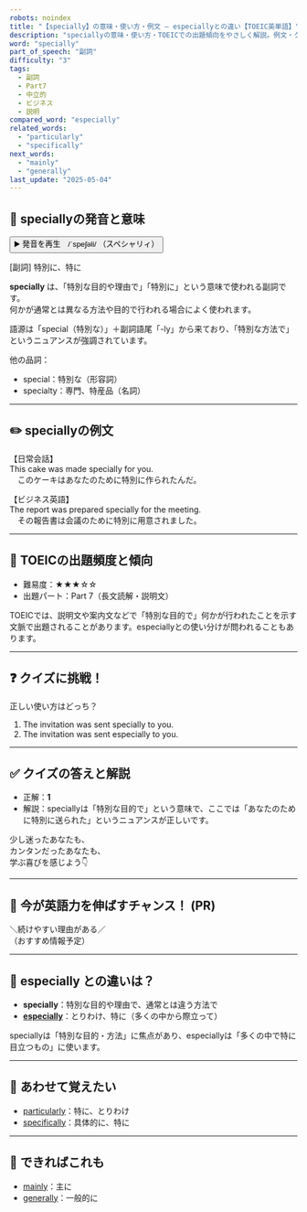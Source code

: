 ```yaml
---
robots: noindex
title: "【specially】の意味・使い方・例文 ― especiallyとの違い【TOEIC英単語】"
description: "speciallyの意味・使い方・TOEICでの出題傾向をやさしく解説。例文・クイズ付きでespeciallyとの違いもわかりやすく学べます。"
word: "specially"
part_of_speech: "副詞"
difficulty: "3"
tags:
  - 副詞
  - Part7
  - 中立的
  - ビジネス
  - 説明
compared_word: "especially"
related_words:
  - "particularly"
  - "specifically"
next_words:
  - "mainly"
  - "generally"
last_update: "2025-05-04"
---
```


## 🔰 speciallyの発音と意味

<button class="play-audio" onclick="playTTS('specially')">
  <span class="play-audio-main">
    ▶️ 発音を再生　/ˈspeʃəli/
  </span>
  <span class="play-audio-sub">
    （スペシャリィ）
  </span>
</button>

[副詞] 特別に、特に

**specially** は、「特別な目的や理由で」「特別に」という意味で使われる副詞です。  
何かが通常とは異なる方法や目的で行われる場合によく使われます。

語源は「special（特別な）」＋副詞語尾「-ly」から来ており、「特別な方法で」というニュアンスが強調されています。

他の品詞：  
- special：特別な（形容詞）
- specialty：専門、特産品（名詞）

---

## ✏️ speciallyの例文

【日常会話】  
This cake was made specially for you.  
　このケーキはあなたのために特別に作られたんだ。

【ビジネス英語】  
The report was prepared specially for the meeting.  
　その報告書は会議のために特別に用意されました。

---

## 🎯 TOEICの出題頻度と傾向

- 難易度：★★★☆☆
- 出題パート：Part 7（長文読解・説明文）

TOEICでは、説明文や案内文などで「特別な目的で」何かが行われたことを示す文脈で出題されることがあります。especiallyとの使い分けが問われることもあります。

---

## ❓ クイズに挑戦！

正しい使い方はどっち？

1. The invitation was sent specially to you.  
2. The invitation was sent especially to you.

---

## ✅ クイズの答えと解説

- 正解：**1**
- 解説：speciallyは「特別な目的で」という意味で、ここでは「あなたのために特別に送られた」というニュアンスが正しいです。

少し迷ったあなたも、  
カンタンだったあなたも、  
学ぶ喜びを感じよう👇️

---

## 🚀 今が英語力を伸ばすチャンス！ (PR)

<div class="info-center">
＼続けやすい理由がある／<br>  
（おすすめ情報予定）
</div>

---

## 🤔  especially との違いは？

- **specially**：特別な目的や理由で、通常とは違う方法で
- **[especially](/word/especially)**：とりわけ、特に（多くの中から際立って）

speciallyは「特別な目的・方法」に焦点があり、especiallyは「多くの中で特に目立つもの」に使います。

---

## 🧩 あわせて覚えたい

- [particularly](/word/particularly)：特に、とりわけ
- [specifically](/word/specifically)：具体的に、特に

---

## 📖 できればこれも

- [mainly](/word/mainly)：主に
- [generally](/word/generally)：一般的に

<!-- cvid: aid32_bid49 -->

